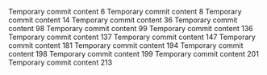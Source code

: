 Temporary commit content 6
Temporary commit content 8
Temporary commit content 14
Temporary commit content 36
Temporary commit content 98
Temporary commit content 99
Temporary commit content 136
Temporary commit content 137
Temporary commit content 147
Temporary commit content 181
Temporary commit content 194
Temporary commit content 198
Temporary commit content 199
Temporary commit content 201
Temporary commit content 213
